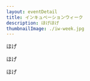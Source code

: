 ```yaml
---
layout: eventDetail
title: インキュベーションウィーク
description: ほげほげ
thumbnailImage: ./iw-week.jpg
---
```



ほげ

ほげ

ほげ
